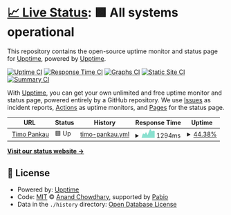 # [📈 Live Status](https://upptime.github.io/upptime): <!--live status--> **🟩 All systems operational**

This repository contains the open-source uptime monitor and status page for [Upptime](https://upptime.js.org), powered by [Upptime](https://github.com/upptime/upptime).

[![Uptime CI](https://github.com/Ehrax/upptime/workflows/Uptime%20CI/badge.svg)](https://github.com/Ehrax/upptime/actions?query=workflow%3A%22Uptime+CI%22)
[![Response Time CI](https://github.com/Ehrax/upptime/workflows/Response%20Time%20CI/badge.svg)](https://github.com/Ehrax/upptime/actions?query=workflow%3A%22Response+Time+CI%22)
[![Graphs CI](https://github.com/Ehrax/upptime/workflows/Graphs%20CI/badge.svg)](https://github.com/Ehrax/upptime/actions?query=workflow%3A%22Graphs+CI%22)
[![Static Site CI](https://github.com/Ehrax/upptime/workflows/Static%20Site%20CI/badge.svg)](https://github.com/Ehrax/upptime/actions?query=workflow%3A%22Static+Site+CI%22)
[![Summary CI](https://github.com/Ehrax/upptime/workflows/Summary%20CI/badge.svg)](https://github.com/Ehrax/upptime/actions?query=workflow%3A%22Summary+CI%22)

With [Upptime](https://upptime.js.org), you can get your own unlimited and free uptime monitor and status page, powered entirely by a GitHub repository. We use [Issues](https://github.com/upptime/upptime/issues) as incident reports, [Actions](https://github.com/Ehrax/upptime/actions) as uptime monitors, and [Pages](https://upptime.github.io/upptime) for the status page.

<!--start: status pages-->
<!-- This summary is generated by Upptime (https://github.com/upptime/upptime) -->
<!-- Do not edit this manually, your changes will be overwritten -->
<!-- prettier-ignore -->
| URL | Status | History | Response Time | Uptime |
| --- | ------ | ------- | ------------- | ------ |
| <img alt="" src="https://icons.duckduckgo.com/ip3/timopankau.com.ico" height="13"> [Timo Pankau](https://timopankau.com) | 🟩 Up | [timo-pankau.yml](https://github.com/Ehrax/upptime/commits/HEAD/history/timo-pankau.yml) | <details><summary><img alt="Response time graph" src="./graphs/timo-pankau/response-time-week.png" height="20"> 1294ms</summary><br><a href="https://upptime.ehrax.dev/history/timo-pankau"><img alt="Response time 1231" src="https://img.shields.io/endpoint?url=https%3A%2F%2Fraw.githubusercontent.com%2FEhrax%2Fupptime%2FHEAD%2Fapi%2Ftimo-pankau%2Fresponse-time.json"></a><br><a href="https://upptime.ehrax.dev/history/timo-pankau"><img alt="24-hour response time 1583" src="https://img.shields.io/endpoint?url=https%3A%2F%2Fraw.githubusercontent.com%2FEhrax%2Fupptime%2FHEAD%2Fapi%2Ftimo-pankau%2Fresponse-time-day.json"></a><br><a href="https://upptime.ehrax.dev/history/timo-pankau"><img alt="7-day response time 1294" src="https://img.shields.io/endpoint?url=https%3A%2F%2Fraw.githubusercontent.com%2FEhrax%2Fupptime%2FHEAD%2Fapi%2Ftimo-pankau%2Fresponse-time-week.json"></a><br><a href="https://upptime.ehrax.dev/history/timo-pankau"><img alt="30-day response time 1232" src="https://img.shields.io/endpoint?url=https%3A%2F%2Fraw.githubusercontent.com%2FEhrax%2Fupptime%2FHEAD%2Fapi%2Ftimo-pankau%2Fresponse-time-month.json"></a><br><a href="https://upptime.ehrax.dev/history/timo-pankau"><img alt="1-year response time 1231" src="https://img.shields.io/endpoint?url=https%3A%2F%2Fraw.githubusercontent.com%2FEhrax%2Fupptime%2FHEAD%2Fapi%2Ftimo-pankau%2Fresponse-time-year.json"></a></details> | <details><summary><a href="https://upptime.ehrax.dev/history/timo-pankau">44.38%</a></summary><a href="https://upptime.ehrax.dev/history/timo-pankau"><img alt="All-time uptime 77.27%" src="https://img.shields.io/endpoint?url=https%3A%2F%2Fraw.githubusercontent.com%2FEhrax%2Fupptime%2FHEAD%2Fapi%2Ftimo-pankau%2Fuptime.json"></a><br><a href="https://upptime.ehrax.dev/history/timo-pankau"><img alt="24-hour uptime 100.00%" src="https://img.shields.io/endpoint?url=https%3A%2F%2Fraw.githubusercontent.com%2FEhrax%2Fupptime%2FHEAD%2Fapi%2Ftimo-pankau%2Fuptime-day.json"></a><br><a href="https://upptime.ehrax.dev/history/timo-pankau"><img alt="7-day uptime 44.38%" src="https://img.shields.io/endpoint?url=https%3A%2F%2Fraw.githubusercontent.com%2FEhrax%2Fupptime%2FHEAD%2Fapi%2Ftimo-pankau%2Fuptime-week.json"></a><br><a href="https://upptime.ehrax.dev/history/timo-pankau"><img alt="30-day uptime 77.27%" src="https://img.shields.io/endpoint?url=https%3A%2F%2Fraw.githubusercontent.com%2FEhrax%2Fupptime%2FHEAD%2Fapi%2Ftimo-pankau%2Fuptime-month.json"></a><br><a href="https://upptime.ehrax.dev/history/timo-pankau"><img alt="1-year uptime 77.27%" src="https://img.shields.io/endpoint?url=https%3A%2F%2Fraw.githubusercontent.com%2FEhrax%2Fupptime%2FHEAD%2Fapi%2Ftimo-pankau%2Fuptime-year.json"></a></details>

<!--end: status pages-->

[**Visit our status website →**](https://upptime.github.io/upptime)

## 📄 License

- Powered by: [Upptime](https://github.com/upptime/upptime)
- Code: [MIT](./LICENSE) © [Anand Chowdhary](https://anandchowdhary.com), supported by [Pabio](https://pabio.com)
- Data in the `./history` directory: [Open Database License](https://opendatacommons.org/licenses/odbl/1-0/)

